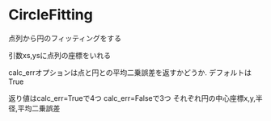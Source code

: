 # CircleFitting
点列から円のフィッティングをする

引数xs,ysに点列の座標をいれる

calc_errオプションは点と円との平均二乗誤差を返すかどうか.
デフォルトはTrue

返り値はcalc_err=Trueで4つ
calc_err=Falseで3つ
それぞれ円の中心座標x,y,半径,平均二乗誤差
